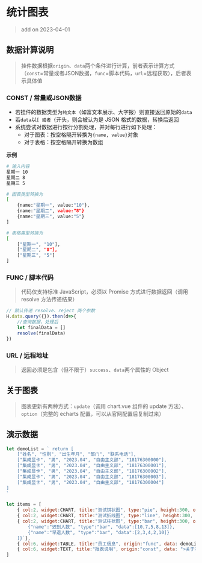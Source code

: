 # 统计图表
> add on 2023-04-01

## 数据计算说明
> 挂件数据根据`origin`、`data`两个条件进行计算，前者表示计算方式（`const`=常量或者JSON数据，`func`=脚本代码，`url`=远程获取），后者表示具体值

### CONST / 常量或JSON数据

* 若挂件的数据类型为`纯文本`（如富文本展示、大字报）则直接返回原始的`data`
* 若`data`以`[ 或者 {`开头，则会被认为是 JSON 格式的数据，转换后返回
* 系统尝试对数据进行按行分割处理，并对每行进行如下处理：
    * 对于图表：按空格隔开转换为`{name, value}`对象
    * 对于表格：按空格隔开转换为数组

**示例**

```bash
# 输入内容
星期一 10
星期二 8
星期三 5

# 图表类型转换为
[
    {name:"星期一", value:"10"},
    {name:"星期二", value:"8"}
    {name:"星期三", value:"5"}
]

# 表格类型转换为
[
    ["星期一", "10"],
    ["星期二", "8"],
    ["星期三", "5"]
]
```

### FUNC / 脚本代码
> 代码仅支持标准 JavaScript，必须以 Promise 方式进行数据返回（调用 resolve 方法传递结果）

```js
// 默认传递 resolve、reject 两个参数
H.data.query({}).then(d=>{
    //查询数据，处理后
    let finalData = []
    resolve(finalData)
})
```

### URL / 远程地址
> 返回必须是包含（但不限于）`success`、`data`两个属性的 Object

## 关于图表
> 图表更新有两种方式：`update`（调用 chart.vue 组件的 update 方法）、`option`（完整的 echarts 配置，可以从官网配置后复制过来）

## 演示数据

```js
let demoList = ` return [
    ["姓名", "性别", "出生年月", "部门", "联系电话"],
    ["集成显卡", "男", "2023.04", "自由主义部", "18176300000"],
    ["集成显卡", "男", "2023.04", "自由主义部", "18176300001"],
    ["集成显卡", "男", "2023.04", "自由主义部", "18176300002"],
    ["集成显卡", "男", "2023.04", "自由主义部", "18176300003"],
    ["集成显卡", "男", "2023.04", "自由主义部", "18176300004"]
]
`

let items = [
    { col:2, widget:CHART, title:"测试饼状图", type:"pie", height:300, origin:"const", data:`{"星期一":10, "星期二":7, "星期三":5,"星期四":8,"星期五":13}` },
    { col:2, widget:CHART, title:"测试折线图", type:"line", height:300, origin:"const", data:`{"星期一":10, "星期二":7, "星期三":5,"星期四":8,"星期五":13}` },
    { col:2, widget:CHART, title:"测试柱状图", type:"bar", height:300, origin:"const", mode:"option",  data:`{"xAxis":{"type":"category", "data":["星期一","星期二","星期三","星期四","星期五"]},"yAxis":{"type":"value"},"series":[
        {"name":"迟到人数", "type":"bar", "data":[10,7,5,8,13]},
        {"name":"早退人数", "type":"bar", "data":[2,3,4,2,10]}
    ]}`},
    { col:6, widget:TABLE, title:"员工信息", origin:"func", data: demoList },
    { col:6, widget:TEXT, title:"报表说明", origin:"const", data: ">关于本报表\n\n上穷碧落下黄泉，两处茫茫皆不见" },
]
```
